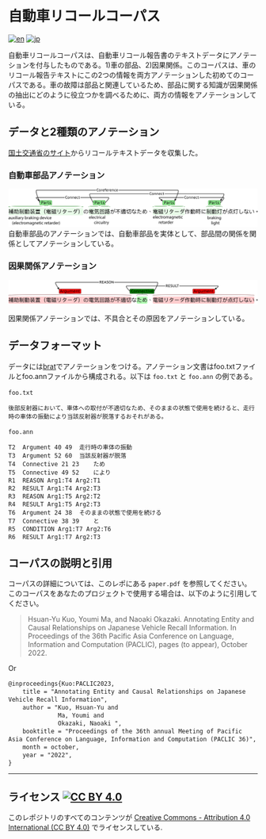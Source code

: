 # 自動車リコールコーパス

[![en](https://img.shields.io/badge/lang-en-red)](https://github.com/nlp-titech/jp-car-recall#readme)
[![jp](https://img.shields.io/badge/lang-jp-blue)](https://github.com/nlp-titech/jp-car-recall/blob/main/README.jp.md)

自動車リコールコーパスは、自動車リコール報告書のテキストデータにアノテーションを付与したものである。1)車の部品、2)因果関係。このコーパスは、車のリコール報告テキストにこの2つの情報を両方アノテーションした初めてのコーパスである。車の故障は部品と関連しているため、部品に関する知識が因果関係の抽出にどのように役立つかを調べるために、両方の情報をアノテーションしている。

## データと2種類のアノテーション

[国土交通省のサイト](https://www.mlit.go.jp/jidosha/carinf/rcl/index.html)からリコールテキストデータを収集した。

### 自動車部品アノテーション

![alt text](images/part_ann_example.jpg)
自動車部品のアノテーションでは、自動車部品を実体として、部品間の関係を関係としてアノテーションしている。

### 因果関係アノテーション

![alt text](images/causal_ann_example.jpg)

因果関係アノテーションでは、不具合とその原因をアノテーションしている。

## データフォーマット

データには[brat](https://brat.nlplab.org/)でアノテーションをつける。アノテーション文書はfoo.txtファイルとfoo.annファイルから構成される。以下は `foo.txt` と `foo.ann` の例である。

`foo.txt`
```
後部反射器において、車体への取付が不適切なため、そのままの状態で使用を続けると、走行時の車体の振動により当該反射器が脱落するおそれがある。
```

`foo.ann`
```T1	Argument 0 20	後部反射器において、車体への取付が不適切
T2	Argument 40 49	走行時の車体の振動
T3	Argument 52 60	当該反射器が脱落
T4	Connective 21 23	ため
T5	Connective 49 52	により
R1	REASON Arg1:T4 Arg2:T1	
R2	RESULT Arg1:T4 Arg2:T3	
R3	REASON Arg1:T5 Arg2:T2	
R4	RESULT Arg1:T5 Arg2:T3	
T6	Argument 24 38	そのままの状態で使用を続ける
T7	Connective 38 39	と
R5	CONDITION Arg1:T7 Arg2:T6	
R6	RESULT Arg1:T7 Arg2:T3	
```


## コーパスの説明と引用

コーパスの詳細については、このレポにある `paper.pdf` を参照してください。
このコーパスをあなたのプロジェクトで使用する場合は、以下のように引用してください。
> Hsuan-Yu Kuo, Youmi Ma, and Naoaki Okazaki. Annotating Entity and Causal Relationships on Japanese Vehicle Recall Information. In Proceedings of the 36th Pacific Asia Conference on Language, Information and Computation (PACLIC), pages (to appear), October 2022.

Or

```
@inproceedings{Kuo:PACLIC2023,
    title = "Annotating Entity and Causal Relationships on Japanese Vehicle Recall Information",
    author = "Kuo, Hsuan-Yu and
              Ma, Youmi and 
              Okazaki, Naoaki ",
    booktitle = "Proceedings of the 36th annual Meeting of Pacific Asia Conference on Language, Information and Computation (PACLIC 36)",
    month = october,
    year = "2022",
}
```

---
## ライセンス [![CC BY 4.0](http://mirrors.creativecommons.org/presskit/buttons/80x15/svg/by.svg)](http://creativecommons.org/licenses/by/4.0/)

このレポジトリのすべてのコンテンツが [Creative Commons - Attribution 4.0 International (CC BY 4.0)](http://creativecommons.org/licenses/by/4.0/) でライセンスしている.
